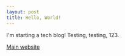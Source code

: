 ```yaml
---
layout: post
title: Hello, World!
---
```


I'm starting a tech blog! Testing, testing, 123. 

[Main website](http://mrbit.me)